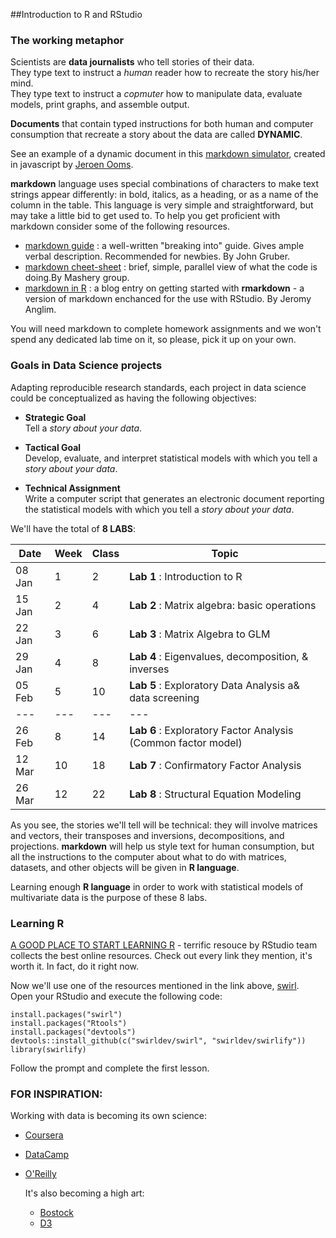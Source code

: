 ##Introduction to R and RStudio

### The working metaphor

Scientists are **data journalists** who tell stories of their data.     
They type text to instruct a *human* reader how to recreate the story his/her mind.  
They type text to instruct a *copmuter* how to manipulate data, evaluate models, print graphs, and  assemble output.   

**Documents** that contain typed instructions for both human and computer consumption that recreate a story about the data are called **DYNAMIC**.

See an example of a dynamic document in this [markdown simulator](https://demo.ocpu.io/markdownapp/www/), created in javascript by  [Jeroen Ooms](http://jeroenooms.github.io/). 

**markdown** language uses special combinations of characters to make text strings appear differently: in bold, italics, as a heading, or as a name of the column in the table. This language is very simple and straightforward, but may take a little bid to get used to. To help you get proficient with markdown consider some of the following resources.  

- [markdown guide](http://daringfireball.net/projects/markdown/) : a well-written "breaking into" guide. Gives ample verbal description. Recommended for newbies. By John Gruber.  
- [markdown cheet-sheet](http://support.mashery.com/docs/customizing_your_portal/Markdown_Cheat_Sheet) : brief, simple, parallel view of what the code is doing.By Mashery group.   
- [markdown in R](http://jeromyanglim.blogspot.ca/2012/05/getting-started-with-r-markdown-knitr.html) : a blog entry on getting started with **rmarkdown** - a version of markdown enchanced for the use with RStudio.  By Jeromy Anglim.


You will need markdown to complete homework assignments and we won't spend any dedicated lab time on it, so please, pick it up on your own. 


### Goals in Data Science projects
Adapting reproducible research standards, each project in data science could be conceptualized as having the following objectives:  

- **Strategic Goal**   
Tell a *story about your data*. 

- **Tactical Goal**  
Develop, evaluate, and interpret statistical models with which you tell a *story about your data*.

- **Technical Assignment**  
Write a computer script that generates an electronic document reporting the statistical models with which you tell a *story about your data*.


We'll have the total of **8 LABS**:  
  
  Date|Week|Class | Topic   
-------|----|------|--
  08 Jan | 1  |2 |**Lab 1** : Introduction to R   
15 Jan | 2  |4 |**Lab 2** : Matrix algebra: basic operations   
22 Jan | 3  |6 |**Lab 3** : Matrix Algebra to GLM     
29 Jan | 4  |8 |**Lab 4** : Eigenvalues, decomposition, & inverses  
05 Feb | 5  |10|**Lab 5** : Exploratory Data Analysis a& data screening  
---|---|---|---
  26 Feb | 8  |14|**Lab 6** : Exploratory Factor Analysis (Common factor model)
12 Mar | 10 |18|**Lab 7** : Confirmatory Factor Analysis
26 Mar | 12  |22|**Lab 8** : Structural Equation Modeling

As you see, the stories we'll tell will be technical: they will involve matrices and vectors, their transposes and inversions, decompositions, and projections. **markdown** will help us style text for human consumption, but all the instructions to the computer about what to do with matrices, datasets, and other objects will be given in  **R language**.  

Learning enough **R language** in order to work with statistical models of multivariate data is the purpose of these 8 labs. 

### Learning R 

[A GOOD PLACE TO START LEARNING R](http://www.rstudio.com/resources/training/online-learning/) - terrific resouce by RStudio team collects the best online resources. Check out every link they mention, it's worth it. In fact, do it right now. 

Now we'll use one of the resources mentioned in the link above, [swirl](http://swirlstats.com/students.html).  
Open your RStudio and execute the following code:  

```
install.packages("swirl")  
install.packages("Rtools")  
install.packages("devtools")  
devtools::install_github(c("swirldev/swirl", "swirldev/swirlify"))  
library(swirlify)  
```

Follow the prompt and complete the first lesson.


### FOR INSPIRATION:  
  
  Working with data is becoming its own science:    
  - [Coursera](https://www.coursera.org/specialization/jhudatascience/1)  
- [DataCamp](https://www.datacamp.com/)  
- [O'Reilly](http://shop.oreilly.com/product/0636920034834.do)  
   
   It's also becoming a high art:  
     - [Bostock](http://bost.ocks.org/mike/)  
   - [D3](https://github.com/mbostock/d3/wiki/Gallery)  